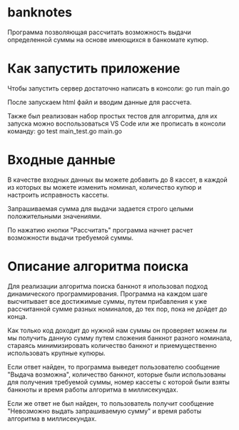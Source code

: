 # banknotes
  Программа позволяющая рассчитать возможность выдачи определенной суммы на основе имеющихся в банкомате купюр.
# Как запустить приложение
  Чтобы запустить сервер достаточно написать в консоли: go run main.go
  
  После запускаем html файл и вводим данные для рассчета.
  
  Также был реализован набор простых тестов для алгоритма, для их запуска можно воспользоваться VS Code или же прописать в консоли команду: go test main_test.go main.go

# Входные данные
  В качестве входных данных вы можете добавить до 8 кассет, в каждой из которых вы можете изменить номинал, количество купюр и настроить исправность кассеты.
  
  Запрашиваемая сумма для выдачи задается строго целыми положительными значениями.
  
  По нажатию кнопки "Рассчитать" программа начнет расчет возможности выдачи требуемой суммы.

# Описание алгоритма поиска
  Для реализации алгоритма поиска банкнот я ипользовал подход динамического программирования. Программа на каждом шаге высчитывает все достижимые суммы, путем прибавления к уже рассчитанной сумме разных номиналов, до тех пор, пока не дойдет до конца.
  
  Как только код доходит до нужной нам суммы он проверяет можем ли мы получить данную сумму путем сложения банкнот разного номинала, стараясь минимизировать количество банкнот и приемущественно использовать крупные купюры.
  
  Если ответ найден, то программа выведет пользователю сообщение "Выдача возможна", количество банкнот, которые были использованы для получения требуемой суммы, номер кассеты с которой были взяты банкноты и время работы алгоритма в миллисекундах.
  
  Если же ответ не был найден, то пользователь получит сообщение "Невозможно выдать запрашиваемую сумму" и время работы алгоритма в миллисекундах.

